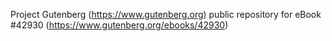 Project Gutenberg (https://www.gutenberg.org) public repository for eBook #42930 (https://www.gutenberg.org/ebooks/42930)
